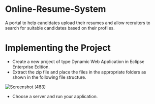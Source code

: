 # Online-Resume-System
A portal to help candidates upload their resumes and allow recruiters to search for suitable candidates based on their profiles.

# Implementing the Project

* Create a new project of type Dynamic Web Application in Eclipse Enterprise Edition.
* Extract the zip file and place the files in the appropriate folders as shown in the following file structure.

![Screenshot (483)](https://user-images.githubusercontent.com/61287560/194357243-9e4ae4d6-e79e-40bf-bcf9-12bfccc70707.png)

* Choose a server and run your application.

